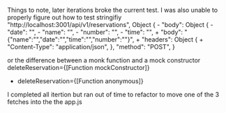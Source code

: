 Things to note, later iterations broke the current test. I was also unable to properly figure out how to test stringifiy 
       "http://localhost:3001/api/v1/reservations",
              Object {
            -   "body": Object {
            -     "date": "",
            -     "name": "",
            -     "number": "",
            -     "time": "",
            +   "body": "{\"name\":\"\",\"date\":\"\",\"time\":\"\",\"number\":\"\"}",
            +   "headers": Object {
            +     "Content-Type": "application/json",
                },
                "method": "POST",
              }
              
              
   or the difference between a monk function and a mock constructor
   deleteReservation={[Function mockConstructor]}
 + deleteReservation={[Function anonymous]}


I completed all itertion but ran out of time to refactor to move one of the 3 fetches into the the app.js
